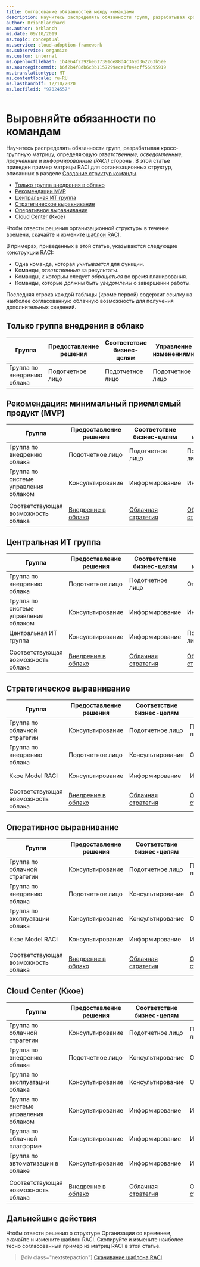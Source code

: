 ```yaml
---
title: Согласование обязанностей между командами
description: Научитесь распределять обязанности групп, разрабатывая кросс-группную матрицу, определяющую ответственные, осведомленные, проученные и информированные (RACI) стороны.
author: BrianBlanchard
ms.author: brblanch
ms.date: 09/10/2019
ms.topic: conceptual
ms.service: cloud-adoption-framework
ms.subservice: organize
ms.custom: internal
ms.openlocfilehash: 1b4e64f2392be617391de88d4c369d362263b5ee
ms.sourcegitcommit: b6f2b4f8db6c3b1157299ece1f044cff56895919
ms.translationtype: MT
ms.contentlocale: ru-RU
ms.lasthandoff: 12/10/2020
ms.locfileid: "97024557"
---
```

# <a name="align-responsibilities-across-teams"></a>Выровняйте обязанности по командам

Научитесь распределять обязанности групп, разрабатывая кросс-группную матрицу, определяющую _ответственные, осведомленные, проученные и информированные (RACI)_ стороны. В этой статье приведен пример матрицы RACI для организационных структур, описанных в разделе [Создание структур команды](./organization-structures.md).

- [Только группа внедрения в облако](#cloud-adoption-team-only)
- [Рекомендации MVP](#best-practice-minimum-viable-product-mvp)
- [Центральная ИТ группа](#central-it-team)
- [Стратегическое выравнивание](#strategic-alignment)
- [Оперативное выравнивание](#operational-alignment)
- [Cloud Center (Ккое)](#cloud-center-of-excellence-ccoe)

Чтобы отвести решения организационной структуры в течение времени, скачайте и измените [шаблон RACI](https://raw.githubusercontent.com/microsoft/CloudAdoptionFramework/master/organize/raci-template.xlsx).

В примерах, приведенных в этой статье, указываются следующие конструкции RACI:

- Одна команда, которая _учитывается_ для функции.
- Команды, _ответственные_ за результаты.
- Команды, к которым следует _обращаться_ во время планирования.
- Команды, которые должны быть _уведомлены_ о завершении работы.

Последняя строка каждой таблицы (кроме первой) содержит ссылку на наиболее согласованную облачную возможность для получения дополнительных сведений.

## <a name="cloud-adoption-team-only"></a>Только группа внедрения в облако

| Группа | Предоставление решения | Соответствие бизнес-целям | Управление изменениями | Эксплуатация решения | Система управления  | Развитие платформы | Операции платформы | Автоматизация платформы |
| ------------------- | ----------------- | ------------------ | ----------------- | ------------------- | ----------- | ----------------- | ------------------- | ------------------- |
| Группа по внедрению облака | Подотчетное лицо       | Подотчетное лицо        | Подотчетное лицо       | Подотчетное лицо         | Подотчетное лицо | Подотчетное лицо       | Подотчетное лицо         | Подотчетное лицо         |

## <a name="best-practice-minimum-viable-product-mvp"></a>Рекомендация: минимальный приемлемый продукт (MVP)

| Группа | Предоставление решения                     | Соответствие бизнес-целям                    | Управление изменениями                     | Эксплуатация решения                       | Система управления                                                                        | Развитие платформы                                                             | Операции платформы                                                           | Автоматизация платформы                                                               |
| ------------------------ | ------------------------------------- | ------------------------------------- | ------------------------------------- | ----------------------------------------- | --------------------------------------------------------------------------------- | ----------------------------------------------------------------------------- | ----------------------------------------------------------------------------- | --------------------------------------------------------------------------------- |
| Группа по внедрению облака      | Подотчетное лицо                           | Подотчетное лицо                           | Подотчетное лицо                           | Подотчетное лицо                               | Консультирование                                                                         | Консультирование                                                                     | Консультирование                                                                     | Информирование                                                                          |
| Группа по системе управления облаком    | Консультирование                             | Информирование                              | Информирование                              | Информирование                                  | Подотчетное лицо                                                                       | Подотчетное лицо                                                                   | Подотчетное лицо                                                                   | Подотчетное лицо                                                                       |
|                          |                                       |                                       |                                       |                                           |                                                                                   |                                                                               |                                                                               |                                                                                   |
| Соответствующая возможность облака | [Внедрение в облако](./cloud-adoption.md) | [Облачная стратегия](./cloud-strategy.md) | [Облачная стратегия](./cloud-strategy.md) | [Операции в облаке](./cloud-operations.md) | [Ккое](./cloud-center-of-excellence.md) и [управление облаком](./cloud-governance.md) | [Ккое](./cloud-center-of-excellence.md)  -  [облачная платформа](./cloud-platform.md) | [Ккое](./cloud-center-of-excellence.md) и [облачная платформа](./cloud-platform.md) | [Ккое](./cloud-center-of-excellence.md) и [облачная Автоматизация](./cloud-automation.md) |

## <a name="central-it-team"></a>Центральная ИТ группа

| Группа | Предоставление решения                     | Соответствие бизнес-целям                    | Управление изменениями                     | Эксплуатация решения                       | Система управления                                | Развитие платформы             | Операции платформы           | Автоматизация платформы           |
| ------------------------ | ------------------------------------- | ------------------------------------- | ------------------------------------- | ----------------------------------------- | ----------------------------------------- | ----------------------------- | ----------------------------- | ----------------------------- |
| Группа по внедрению облака      | Подотчетное лицо                           | Подотчетное лицо                           | Ответственность                           | Ответственность                               | Информирование                                  | Информирование                      | Информирование                      | Информирование                      |
| Группа по системе управления облаком    | Консультирование                             | Информирование                              | Информирование                              | Информирование                                  | Подотчетное лицо                               | Консультирование                     | Ответственность                   | Информирование                      |
| Центральная ИТ группа               | Консультирование                             | Информирование                              | Подотчетное лицо                           | Подотчетное лицо                               | Ответственность                               | Подотчетное лицо                   | Подотчетное лицо                   | Подотчетное лицо                   |
|                          |                                       |                                       |                                       |                                           |                                           |                               |                               |                               |
| Соответствующая возможность облака | [Внедрение в облако](./cloud-adoption.md) | [Облачная стратегия](./cloud-strategy.md) | [Облачная стратегия](./cloud-strategy.md) | [Операции в облаке](./cloud-operations.md) | [Система управления облаком](./cloud-governance.md) | [Центральная ИТ группа](./central-it.md) | [Центральная ИТ группа](./central-it.md) | [Центральная ИТ группа](./central-it.md) |

## <a name="strategic-alignment"></a>Стратегическое выравнивание

| Группа | Предоставление решения                     | Соответствие бизнес-целям                    | Управление изменениями                     | Эксплуатация решения                       | Система управления                                                                        | Развитие платформы                                                             | Операции платформы                                                           | Автоматизация платформы                                                               |
| ------------------------ | ------------------------------------- | ------------------------------------- | ------------------------------------- | ----------------------------------------- | --------------------------------------------------------------------------------- | ----------------------------------------------------------------------------- | ----------------------------------------------------------------------------- | --------------------------------------------------------------------------------- |
| Группа по облачной стратегии      | Консультирование                             | Подотчетное лицо                           | Подотчетное лицо                           | Консультирование                                 | Консультирование                                                                         | Информирование                                                                      | Информирование                                                                      | Информирование                                                                          |
| Группа по внедрению облака      | Подотчетное лицо                           | Консультирование                             | Ответственность                           | Подотчетное лицо                               | Информирование                                                                          | Информирование                                                                      | Информирование                                                                      | Информирование                                                                          |
| Ккое Model RACI          | Консультирование                             | Информирование                              | Информирование                              | Информирование                                  | Подотчетное лицо                                                                       | Подотчетное лицо                                                                   | Подотчетное лицо                                                                   | Подотчетное лицо                                                                       |
|                          |                                       |                                       |                                       |                                           |                                                                                   |                                                                               |                                                                               |                                                                                   |
| Соответствующая возможность облака | [Внедрение в облако](./cloud-adoption.md) | [Облачная стратегия](./cloud-strategy.md) | [Облачная стратегия](./cloud-strategy.md) | [Операции в облаке](./cloud-operations.md) | [Ккое](./cloud-center-of-excellence.md) и [управление облаком](./cloud-governance.md) | [Ккое](./cloud-center-of-excellence.md) и [облачная платформа](./cloud-platform.md) | [Ккое](./cloud-center-of-excellence.md) и [облачная платформа](./cloud-platform.md) | [Ккое](./cloud-center-of-excellence.md) и [облачная Автоматизация](./cloud-automation.md) |

## <a name="operational-alignment"></a>Оперативное выравнивание

| Группа | Предоставление решения                     | Соответствие бизнес-целям                    | Управление изменениями                     | Эксплуатация решения                       | Система управления                                                                        | Развитие платформы                                                             | Операции платформы                                                           | Автоматизация платформы                                                               |
| ------------------------ | ------------------------------------- | ------------------------------------- | ------------------------------------- | ----------------------------------------- | --------------------------------------------------------------------------------- | ----------------------------------------------------------------------------- | ----------------------------------------------------------------------------- | --------------------------------------------------------------------------------- |
| Группа по облачной стратегии      | Консультирование                             | Подотчетное лицо                           | Подотчетное лицо                           | Консультирование                                 | Консультирование                                                                         | Информирование                                                                      | Информирование                                                                      | Информирование                                                                          |
| Группа по внедрению облака      | Подотчетное лицо                           | Консультирование                             | Ответственность                           | Консультирование                                 | Информирование                                                                          | Информирование                                                                      | Информирование                                                                      | Информирование                                                                          |
| Группа по эксплуатации облака    | Консультирование                             | Консультирование                             | Ответственность                           | Подотчетное лицо                               | Консультирование                                                                         | Информирование                                                                      | Подотчетное лицо                                                                   | Консультирование                                                                         |
| Ккое Model RACI          | Консультирование                             | Информирование                              | Информирование                              | Информирование                                  | Подотчетное лицо                                                                       | Подотчетное лицо                                                                   | Ответственность                                                                   | Подотчетное лицо                                                                       |
|                          |                                       |                                       |                                       |                                           |                                                                                   |                                                                               |                                                                               |                                                                                   |
| Соответствующая возможность облака | [Внедрение в облако](./cloud-adoption.md) | [Облачная стратегия](./cloud-strategy.md) | [Облачная стратегия](./cloud-strategy.md) | [Операции в облаке](./cloud-operations.md) | [Ккое](./cloud-center-of-excellence.md) и [управление облаком](./cloud-governance.md) | [Ккое](./cloud-center-of-excellence.md) и [облачная платформа](./cloud-platform.md) | [Ккое](./cloud-center-of-excellence.md) и [облачная платформа](./cloud-platform.md) | [Ккое](./cloud-center-of-excellence.md) и [облачная Автоматизация](./cloud-automation.md) |

## <a name="cloud-center-of-excellence-ccoe"></a>Cloud Center (Ккое)

| Группа | Предоставление решения                     | Соответствие бизнес-целям                    | Управление изменениями                     | Эксплуатация решения                       | Система управления                                                                        | Развитие платформы                                                             | Операции платформы                                                           | Автоматизация платформы                                                               |
| ------------------------ | ------------------------------------- | ------------------------------------- | ------------------------------------- | ----------------------------------------- | --------------------------------------------------------------------------------- | ----------------------------------------------------------------------------- | ----------------------------------------------------------------------------- | --------------------------------------------------------------------------------- |
| Группа по облачной стратегии      | Консультирование                             | Подотчетное лицо                           | Подотчетное лицо                           | Консультирование                                 | Консультирование                                                                         | Информирование                                                                      | Информирование                                                                      | Информирование                                                                          |
| Группа по внедрению облака      | Подотчетное лицо                           | Консультирование                             | Ответственность                           | Консультирование                                 | Информирование                                                                          | Информирование                                                                      | Информирование                                                                      | Информирование                                                                          |
| Группа по эксплуатации облака    | Консультирование                             | Консультирование                             | Ответственность                           | Подотчетное лицо                               | Консультирование                                                                         | Информирование                                                                      | Подотчетное лицо                                                                   | Консультирование                                                                         |
| Группа по системе управления облаком    | Консультирование                             | Информирование                              | Информирование                              | Консультирование                                 | Подотчетное лицо                                                                       | Консультирование                                                                     | Ответственность                                                                   | Информирование                                                                          |
| Группа по облачной платформе      | Консультирование                             | Информирование                              | Информирование                              | Консультирование                                 | Консультирование                                                                         | Подотчетное лицо                                                                   | Ответственность                                                                   | Ответственность                                                                       |
| Группа по автоматизации в облаке    | Консультирование                             | Информирование                              | Информирование                              | Информирование                                  | Консультирование                                                                         | Ответственность                                                                   | Ответственность                                                                   | Подотчетное лицо                                                                       |
|                          |                                       |                                       |                                       |                                           |                                                                                   |                                                                               |                                                                               |                                                                                   |
| Соответствующая возможность облака | [Внедрение в облако](./cloud-adoption.md) | [Облачная стратегия](./cloud-strategy.md) | [Облачная стратегия](./cloud-strategy.md) | [Операции в облаке](./cloud-operations.md) | [Ккое](./cloud-center-of-excellence.md) и [управление облаком](./cloud-governance.md) | [Ккое](./cloud-center-of-excellence.md) и [облачная платформа](./cloud-platform.md) | [Ккое](./cloud-center-of-excellence.md) и [облачная платформа](./cloud-platform.md) | [Ккое](./cloud-center-of-excellence.md) и [облачная Автоматизация](./cloud-automation.md) |

## <a name="next-steps"></a>Дальнейшие действия

Чтобы отвести решения о структуре Организации со временем, скачайте и измените шаблон RACI. Скопируйте и измените наиболее тесно согласованный пример из матриц RACI в этой статье.

> [!div class="nextstepaction"]
> [Скачивание шаблона RACI](https://raw.githubusercontent.com/microsoft/CloudAdoptionFramework/master/organize/raci-template.xlsx)
